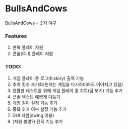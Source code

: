 # BullsAndCows
BullsAndCows - 숫자 야구
### Features
1. 반복 플레이 지원
2. 콘솔(CLI) 플레이 지원

### TODO:  
1. 게임 플레이 중 로그(history) 출력 기능
2. 추측 횟수 초기화(현재는 게임을 다시하더라도 이어지고 있음)
3. 원활한 테스트를 위해 게임 플레이 중 치트(답 보기) 기능 추가
4. 콘솔 텍스트 예쁘게 다듬기
5. 게임 길이 설정 기능 추가
6. 중복 숫자 여부 설정 기능 추가
7. GUI 지원(swing 이용)
8. (지원 불명?) 전적 기능 추가